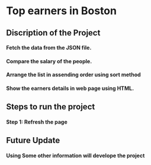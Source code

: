 # Top earners in Boston

## Discription of the Project

#### Fetch the data from the JSON file.
#### Compare the salary of the people.
#### Arrange the list in assending order using sort method
#### Show the earners details in web page using HTML.


## Steps to run the project

#### Step 1: Refresh the page

## Future Update

#### Using Some other information will  develope the project
